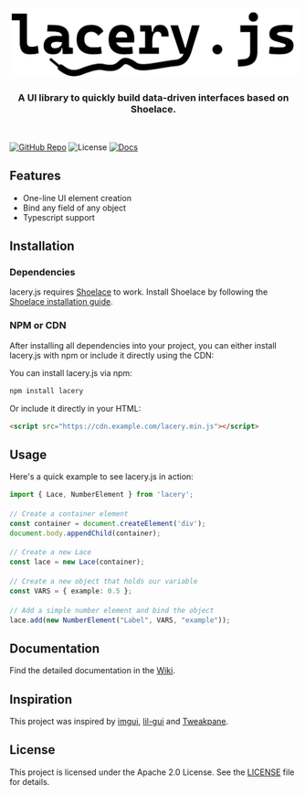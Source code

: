 ![Logo-Dark-Mode](https://raw.githubusercontent.com/SimonWadsack/laceryjs/refs/heads/main/docs/lacery_logo.png)

<h3 align='center'>A UI library to quickly build data-driven interfaces based on Shoelace.</h3>

<br>

[![GitHub Repo](https://img.shields.io/badge/GitHub-View%20Source-blue?logo=github)](https://github.com/SimonWadsack/laceryjs)
![License](https://img.shields.io/npm/l/lacery)
[![Docs](https://img.shields.io/badge/docs-available-brightgreen)](https://github.com/SimonWadsack/laceryjs/wiki)

## Features

- One-line UI element creation
- Bind any field of any object
- Typescript support


## Installation

### Dependencies

lacery.js requires [Shoelace](https://shoelace.style/) to work. Install Shoelace by following the [Shoelace installation guide](https://shoelace.style/getting-started/installation).

### NPM or CDN

After installing all dependencies into your project, you can either install lacery.js with npm or include it directly using the CDN:

You can install lacery.js via npm:

```bash
npm install lacery
```

Or include it directly in your HTML:

```html
<script src="https://cdn.example.com/lacery.min.js"></script>
```

## Usage

Here's a quick example to see lacery.js in action:

```typescript
import { Lace, NumberElement } from 'lacery';

// Create a container element
const container = document.createElement('div');
document.body.appendChild(container);

// Create a new Lace
const lace = new Lace(container);

// Create a new object that holds our variable
const VARS = { example: 0.5 };

// Add a simple number element and bind the object
lace.add(new NumberElement("Label", VARS, "example"));
```

## Documentation

Find the detailed documentation in the [Wiki](https://github.com/SimonWadsack/laceryjs/wiki).


## Inspiration

This project was inspired by [imgui](https://github.com/ocornut/imgui),  [lil-gui](https://github.com/georgealways/lil-gui) and [Tweakpane](https://tweakpane.github.io/docs/).

## License

This project is licensed under the Apache 2.0 License. See the [LICENSE](https://github.com/SimonWadsack/laceryjs/blob/main/LICENSE) file for details.